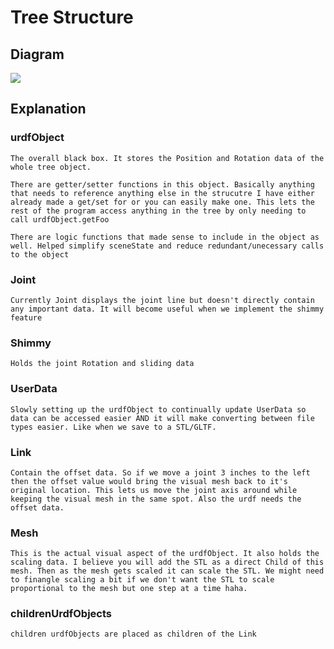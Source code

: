 # Tree Structure

## Diagram
[![](https://mermaid.ink/img/pako:eNplkb1uwzAMhF9F4Oygu4ZOWVqkCFAnmxZWom0mFlXoZwjSvHvl2AnSZuR3R_IoncEGR6DBjpjSmrGP6I2U6Lrt14FsVqvVz6t6Dyz5GbcDe3965vtEcY0ZjcyOmW5YjkZu2szehGJm_I9bkhSikallJh-UhsfaDjy6SLK_r05GJtMyYLcx8ieYVtvIPUujPkPGzKHK17Oqcs-p1WFCN8dLO7Jj6R_iTeZrijqv6xLlZatWrcWxeqEBT9Eju_qqZyNKGcgDeTJQe8FhPBowcqk-LDm0J7GgcyzUQAylH0B3OKZalW-HmZYvWejlF1kqlv4?type=png)](https://mermaid.live/edit#pako:eNplkb1uwzAMhF9F4Oygu4ZOWVqkCFAnmxZWom0mFlXoZwjSvHvl2AnSZuR3R_IoncEGR6DBjpjSmrGP6I2U6Lrt14FsVqvVz6t6Dyz5GbcDe3965vtEcY0ZjcyOmW5YjkZu2szehGJm_I9bkhSikallJh-UhsfaDjy6SLK_r05GJtMyYLcx8ieYVtvIPUujPkPGzKHK17Oqcs-p1WFCN8dLO7Jj6R_iTeZrijqv6xLlZatWrcWxeqEBT9Eju_qqZyNKGcgDeTJQe8FhPBowcqk-LDm0J7GgcyzUQAylH0B3OKZalW-HmZYvWejlF1kqlv4)

## Explanation

### urdfObject
    The overall black box. It stores the Position and Rotation data of the whole tree object.
    
    There are getter/setter functions in this object. Basically anything that needs to reference anything else in the strucutre I have either already made a get/set for or you can easily make one. This lets the rest of the program access anything in the tree by only needing to call urdfObject.getFoo

    There are logic functions that made sense to include in the object as well. Helped simplify sceneState and reduce redundant/unecessary calls to the object

### Joint
    Currently Joint displays the joint line but doesn't directly contain any important data. It will become useful when we implement the shimmy feature

### Shimmy
    Holds the joint Rotation and sliding data

### UserData
    Slowly setting up the urdfObject to continually update UserData so data can be accessed easier AND it will make converting between file types easier. Like when we save to a STL/GLTF.

### Link
    Contain the offset data. So if we move a joint 3 inches to the left then the offset value would bring the visual mesh back to it's original location. This lets us move the joint axis around while keeping the visual mesh in the same spot. Also the urdf needs the offset data.

### Mesh
    This is the actual visual aspect of the urdfObject. It also holds the scaling data. I believe you will add the STL as a direct Child of this mesh. Then as the mesh gets scaled it can scale the STL. We might need to finangle scaling a bit if we don't want the STL to scale proportional to the mesh but one step at a time haha. 

### childrenUrdfObjects
    children urdfObjects are placed as children of the Link


